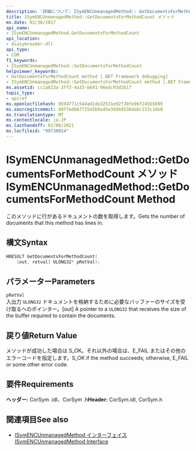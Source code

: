 ```yaml
---
description: '詳細について: ISymENCUnmanagedMethod:: GetDocumentsForMethodCount メソッド'
title: ISymENCUnmanagedMethod::GetDocumentsForMethodCount メソッド
ms.date: 03/30/2017
api_name:
- ISymENCUnmanagedMethod.GetDocumentsForMethodCount
api_location:
- diasymreader.dll
api_type:
- COM
f1_keywords:
- ISymENCUnmanagedMethod::GetDocumentsForMethodCount
helpviewer_keywords:
- GetDocumentsForMethodCount method [.NET Framework debugging]
- ISymENCUnmanagedMethod::GetDocumentsForMethodCount method [.NET Framework debugging]
ms.assetid: cc1a823a-3ff3-4a33-b641-96edc93d2b17
topic_type:
- apiref
ms.openlocfilehash: 0594771c544ad1de32531e92f30fe96f245b5699
ms.sourcegitcommit: ddf7edb67715a5b9a45e3dd44536dabc153c1de0
ms.translationtype: MT
ms.contentlocale: ja-JP
ms.lasthandoff: 02/06/2021
ms.locfileid: "99738014"
---
```

# <a name="isymencunmanagedmethodgetdocumentsformethodcount-method"></a><span data-ttu-id="71434-103">ISymENCUnmanagedMethod::GetDocumentsForMethodCount メソッド</span><span class="sxs-lookup"><span data-stu-id="71434-103">ISymENCUnmanagedMethod::GetDocumentsForMethodCount Method</span></span>

<span data-ttu-id="71434-104">このメソッドに行があるドキュメントの数を取得します。</span><span class="sxs-lookup"><span data-stu-id="71434-104">Gets the number of documents that this method has lines in.</span></span>  
  
## <a name="syntax"></a><span data-ttu-id="71434-105">構文</span><span class="sxs-lookup"><span data-stu-id="71434-105">Syntax</span></span>  
  
```cpp  
HRESULT GetDocumentsForMethodCount(  
    [out, retval] ULONG32* pRetVal);  
```  
  
## <a name="parameters"></a><span data-ttu-id="71434-106">パラメーター</span><span class="sxs-lookup"><span data-stu-id="71434-106">Parameters</span></span>  

 `pRetVal`  
 <span data-ttu-id="71434-107">入出力 `ULONG32` ドキュメントを格納するために必要なバッファーのサイズを受け取るへのポインター。</span><span class="sxs-lookup"><span data-stu-id="71434-107">[out] A pointer to a `ULONG32` that receives the size of the buffer required to contain the documents.</span></span>  
  
## <a name="return-value"></a><span data-ttu-id="71434-108">戻り値</span><span class="sxs-lookup"><span data-stu-id="71434-108">Return Value</span></span>  

 <span data-ttu-id="71434-109">メソッドが成功した場合は S_OK。それ以外の場合は、E_FAIL またはその他のエラーコードを指定します。</span><span class="sxs-lookup"><span data-stu-id="71434-109">S_OK if the method succeeds; otherwise, E_FAIL or some other error code.</span></span>  
  
## <a name="requirements"></a><span data-ttu-id="71434-110">要件</span><span class="sxs-lookup"><span data-stu-id="71434-110">Requirements</span></span>  

 <span data-ttu-id="71434-111">**ヘッダー:** CorSym .idl、CorSym .h</span><span class="sxs-lookup"><span data-stu-id="71434-111">**Header:** CorSym.idl, CorSym.h</span></span>  
  
## <a name="see-also"></a><span data-ttu-id="71434-112">関連項目</span><span class="sxs-lookup"><span data-stu-id="71434-112">See also</span></span>

- [<span data-ttu-id="71434-113">ISymENCUnmanagedMethod インターフェイス</span><span class="sxs-lookup"><span data-stu-id="71434-113">ISymENCUnmanagedMethod Interface</span></span>](isymencunmanagedmethod-interface.md)
